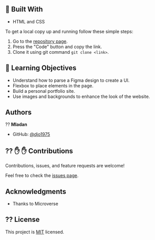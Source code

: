 ## :hammer: Built With

- HTML and CSS

To get a local copy up and running follow these simple steps:

1. Go to the [repository page](https://github.com/djo1975/Portfolio-setup-and-mobile-first).
2. Press the "Code" button and copy the link.
3. Clone it using git command `git clone <link>`.

## :blue_book: Learning Objectives

- Understand how to parse a Figma design to create a UI.
- Flexbox to place elements in the page.
- Build a personal portfolio site.
- Use images and backgrounds to enhance the look of the website.

## Authors

?? **Mladan**

- GitHub: [@djo1975](https://github.com/djo1975)


## ?? :raised_hand: :raised_hand: Contributions

Contributions, issues, and feature requests are welcome!

Feel free to check the [issues page]([https://github.com/ArthurGC/portfolio-microverse/issues](https://github.com/djo1975/Portfolio-setup-and-mobile-first/issues)).

## Acknowledgments

- Thanks to Microverse

## ?? License

This project is [MIT](LICENSE) licensed.